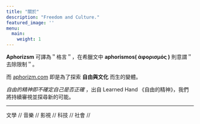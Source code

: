 ```yaml
---
title: "關於"
description: "Freedom and Culture."
featured_image: ''
menu:
  main:
    weight: 1
---
```


__Aphorizsm__ 可譯為＂格言＂，在希臘文中 __aphorismos( ἀφορισμός )__ 則意謂＂去除限制＂。

而 [aphorizm.com](https://aphorizm.com/) 即是為了探索 __自由與文化__ 而生的變體。

*自由的精神即不確定自己是否正確* ，出自 Learned Hand 《自由的精神》，我們將持續審視並探尋新的可能。

***

文學 // 音樂 // 影視 // 科技 // 社會 // 

